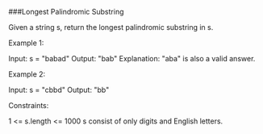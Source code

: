 ###Longest Palindromic Substring

Given a string s, return the longest palindromic substring in s.



Example 1:

Input: s = "babad"
Output: "bab"
Explanation: "aba" is also a valid answer.


Example 2:

Input: s = "cbbd"
Output: "bb"


Constraints:

1 <= s.length <= 1000
s consist of only digits and English letters.
